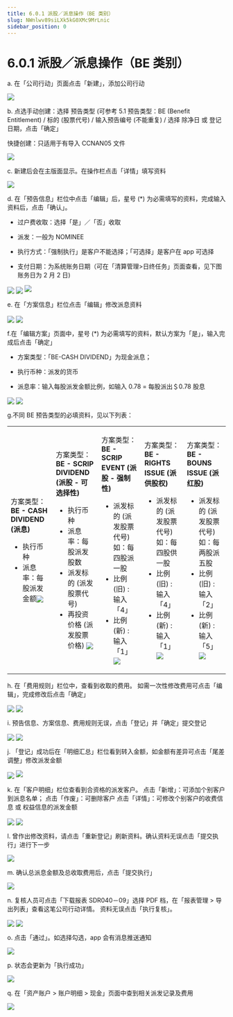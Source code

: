 ```yaml
---
title: 6.0.1 派股／派息操作（BE 类别）
slug: NWnlwv89siLXk5kG0XMc9MrLnic
sidebar_position: 0
---
```



# 6.0.1 派股／派息操作（BE 类别）

a. 在「公司行动」页面点击「新建」，添加公司行动

<img src="/assets/XQLobCKcpoz9RmxAi7VchEl1nwh.png" src-width="2628" src-height="1231" align="center"/>




b. 点选手动创建：选择 预告类型 (可参考 5.1 预告类型：BE (Benefit Entitlement) / 标的 (股票代号) / 输入预告编号  (不能重复) / 选择 除净日 或 登记日期，点击「确定」

快捷创建：只适用于有导入 CCNAN05 文件

<img src="/assets/DG01bvDduoZiQbx5uMUcpZg4nYf.png" src-width="2246" src-height="1141" align="center"/>


c. 新建后会在主版面显示。在操作栏点击「详情」填写资料

<img src="/assets/TgI4bEN6bo8oDFxamLAcNxhdnJb.png" src-width="2089" src-height="885" align="center"/>


d. 在「预告信息」栏位中点击「编辑」后，星号 (*) 为必需填写的资料，完成输入资料后，点击「确认」。

- 过户费收取：选择「是」／「否」收取

- 派发：一般为 NOMINEE
- 执行方式：「强制执行」是客户不能选择；「可选择」是客户在 app 可选择
- 支付日期：为系统账务日期（可在「清算管理&gt;日终任务」页面查看，见下图账务日为 2 月 2 日)

<img src="/assets/EzWTbt86WosCdIxhqGNcPqIgnpf.png" src-width="2300" src-height="635" align="center"/>

<img src="/assets/JN9lbI4zlo4VpuxrRayciEK2nne.png" src-width="2166" src-height="1343" align="center"/>

<img src="/assets/GuPGbyHPfo0zoBxM87acMakOn5b.png" src-width="719" src-height="183"/>

e. 在「方案信息」栏位点击「编辑」修改派息资料

<img src="/assets/AJZbbb2VVox9Glx4I0bckGf8nGd.png" src-width="2388" src-height="1412" align="center"/>

<img src="/assets/Tl2XbFTA8orWgIxR0oBcGEC5nTb.png" src-width="1462" src-height="1372" align="center"/>

f.在「编辑方案」页面中，星号 (*) 为必需填写的资料，默认方案为「是」，输入完成后点击「确定」

- 方案类型：「BE-CASH DIVIDEND」为现金派息；

- 执行币种：派发的货币

- 派息率：输入每股派发金额比例，如输入 0.78 = 每股派出＄0.78 股息

<img src="/assets/PcfsbKJd5oW1KHx5PLxctKCen8b.png" src-width="1585" src-height="1369" align="center"/>

<img src="/assets/Znf8bFf1foPLYpx9XP3cCKranEe.png" src-width="2387" src-height="1366" align="center"/>

g.不同 BE 预告类型的必填资料，见以下列表：

<table>
<colgroup>
<col width="257"/>
<col width="271"/>
<col width="294"/>
<col width="276"/>
<col width="267"/>
</colgroup>
<tbody>
<tr><td><p>方案类型：<br/><b>BE - CASH DIVIDEND (派息)</b></p>
<ul>
<li>执行币种</li>
<li>派息率：每股派发金额<img src="/assets/BGxsb93gEodYeTxCAlucUX5Tn0b.png" src-width="472" src-height="1364" align="center"/></li>
</ul></td><td><p>方案类型：<br/><b>BE - SCRIP DIVIDEND (派股 - 可选择性)</b></p>
<ul>
<li>执行币种</li>
<li>派息率：每股派发股数</li>
<li>派发标的 (派发股票代号)</li>
<li>再投资价格 (派发股票价格) <img src="/assets/KKr6brTcgoXtMAxKWR5cU1TjnAg.png" src-width="474" src-height="1362" align="center"/></li>
</ul></td><td><p>方案类型：<br/><b>BE - SCRIP EVENT (派股 - 强制性)</b></p>
<ul>
<li>派发标的 (派发股票代号)<br/>如：每四股派一股</li>
<li>比例 (旧) : 输入「4」</li>
<li>比例 (新) : 输入「1」<img src="/assets/BOVHbH6W5oMDjNxH2dCc9SapneZ.png" src-width="470" src-height="1362" align="center"/></li>
</ul></td><td><p>方案类型：<br/><b>BE - RIGHTS ISSUE (派供股权)</b></p>
<ul>
<li>派发标的 (派发股票代号)<br/>如：每四股供一股</li>
<li>比例 (旧) : 输入「4」</li>
<li>比例 (新) : 输入「1」<img src="/assets/HeINbQ2CyonQqZxLf1Ocv6b7nsD.png" src-width="474" src-height="1358" align="center"/></li>
</ul></td><td><p>方案类型：<br/><b>BE - BOUNS ISSUE (派红股) </b></p>
<ul>
<li>派发标的 (派发股票代号)<br/>如：每两股派五股</li>
<li>比例 (旧) : 输入「2」</li>
<li>比例 (新) : 输入「5」<img src="/assets/GdZibgmPlo6TGDxtKSGct3Isnpd.png" src-width="471" src-height="1364" align="center"/></li>
</ul></td></tr>
</tbody>
</table>


h. 在「费用规则」栏位中，查看到收取的费用。
如需一次性修改费用可点击「编辑」，完成修改后点击「确定」

<img src="/assets/H2vgb9VqGo1GXhxb9OFcudOInEe.png" src-width="1407" src-height="1364" align="center"/>

<img src="/assets/AJGgbXKIFoBeekxzam9cf1YBnvf.png" src-width="1580" src-height="1383" align="center"/>


i. 预告信息、方案信息、费用规则无误，点击「登记」并「确定」提交登记

<img src="/assets/VtptbhEUXojGwYxTGqZcS0KVnig.png" src-width="2385" src-height="1444" align="center"/>

<img src="/assets/Wgtvb3dAoo9CRux3FQscfqWNn3c.png" src-width="2364" src-height="1378" align="center"/>


j. 「登记」成功后在「明细汇总」栏位看到转入金额，如金额有差异可点击「尾差调整」修改派发金额

<img src="/assets/RN2VbtKGyotUB8xsdLScUUKdnYg.png" src-width="2380" src-height="1396" align="center"/>

<img src="/assets/XrJHbJQnkoPurax8FlocFWbIn1g.png" src-width="513" src-height="357"/>

k. 在「客户明细」栏位查看到合资格的派发客户。
点击「新增」：可添加个别客户到派息名单；
点击「作废」：可删除客户
点击「详情」：可修改个别客户的收费信息 或 权益信息的派发金额

<img src="/assets/FcCjbdYCXopNuzxDQyGcJ6O3nlg.png" src-width="2394" src-height="1404" align="center"/>

<img src="/assets/LnnpbHDv6o60UWx3ViMcneI1nHc.png" src-width="1842" src-height="1393" align="center"/>

l. 曾作出修改资料，请点击「重新登记」刷新资料。确认资料无误点击「提交执行」进行下一步

<img src="/assets/WeJabhThioD1hzxpYTqcJZ6znie.png" src-width="2367" src-height="1402" align="center"/>


m. 确认总派息金额及总收取费用后，点击「提交执行」

<img src="/assets/SShabZeckoiBUzxoUPdcTQArncf.png" src-width="2391" src-height="1398" align="center"/>


n. 复核人员可点击「下载报表 SDR040－09」选择 PDF 档，在「报表管理 &gt; 导出列表」查看这笔公司行动详情。
资料无误点击「执行复核」。

<img src="/assets/P4SpbbZ0KoQJBDxrSYtcrCFFn6g.png" src-width="2644" src-height="1445" align="center"/>

<img src="/assets/FOU4bTkA4oTyARxQSSNcQ8Z6ncb.png" src-width="1903" src-height="1167" align="center"/>

o. 点击「通过」。如选择勾选，app 会有消息推送通知

<img src="/assets/KO6CbRFBVoyMYvxvWgTcZI6Xnpb.png" src-width="2390" src-height="1415" align="center"/>

p. 状态会更新为「执行成功」

<img src="/assets/EoCdbPtHsoBv97x66xLcXZSKnXg.png" src-width="2639" src-height="625" align="center"/>

q. 在「资产账户 &gt; 账户明细 &gt; 现金」页面中查到相关派发记录及费用

<img src="/assets/WpU0bWXcBoKxVwxEdsXc74SjnTK.png" src-width="2639" src-height="1023" align="center"/>

